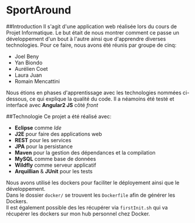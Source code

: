 # SportAround

##Introduction
Il s'agit d'une application web réalisée lors du cours de Projet Informatique. Le but était de nous montrer comment ce passe un développement d'un bout à l'autre ainsi que d'apprendre diverses technologies. Pour ce faire, nous avons été réunis par groupe de cinq:

* Joel Beny
* Yan Biondo
* Aurélien Coet
* Laura Juan
* Romain Mencattini
  
 Nous étions en phases d'apprentissage avec les technologies nommées ci-dessous, ce qui explique la qualité du code. Il a néamoins été testé et interfacé avec **Angular2 JS** côté *front*

##Technologie
Ce projet a été réalisé avec:

* **Eclipse** comme *Ide*
* **J2E** pour faire des applications web
* **REST** pour les services
* **JPA** pour la persistance
* **Maven** pour la gestion des dépendances et la compilation
* **MySQL** comme base de données
* **Wildfly** comme serveur applicatif
* **Arquillian** & **JUnit** pour les tests

Nous avons utilisé les dockers pour faciliter le déployement ainsi que le développement.  
Dans le dossier ``docker/`` se trouvent les ``Dockerfile`` afin de générer les Dockers.  
Il est également possible des les récupérer via ``firstInit.sh`` qui va récupérer les dockers sur mon hub personnel chez Docker.